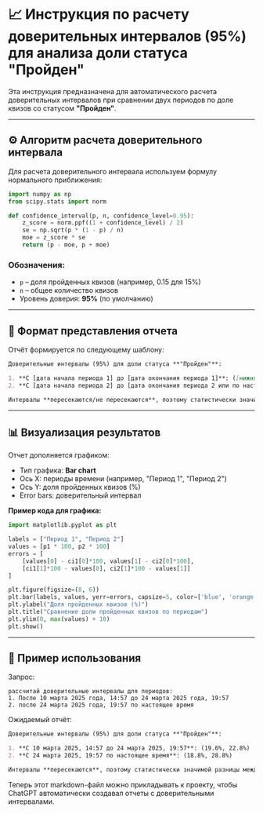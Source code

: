 
# 📈 Инструкция по расчету доверительных интервалов (95%) для анализа доли статуса "Пройден"

Эта инструкция предназначена для автоматического расчета доверительных интервалов при сравнении двух периодов по доле квизов со статусом **"Пройден"**.

---

## ⚙️ Алгоритм расчета доверительного интервала

Для расчета доверительного интервала используем формулу нормального приближения:

```python
import numpy as np
from scipy.stats import norm

def confidence_interval(p, n, confidence_level=0.95):
    z_score = norm.ppf((1 + confidence_level) / 2)
    se = np.sqrt(p * (1 - p) / n)
    moe = z_score * se
    return (p - moe, p + moe)
```

### Обозначения:

- `p` – доля пройденных квизов (например, 0.15 для 15%)
- `n` – общее количество квизов
- Уровень доверия: **95%** (по умолчанию)

---

## 📝 Формат представления отчета

Отчёт формируется по следующему шаблону:

```markdown
Доверительные интервалы (95%) для доли статуса **"Пройден"**:

1. **С [дата начала периода 1] до [дата окончания периода 1]**: ([нижняя граница]%, [верхняя граница]%)  
2. **С [дата начала периода 2] до [дата окончания периода 2 или по настоящее время]**: ([нижняя граница]%, [верхняя граница]%)  

Интервалы **пересекаются/не пересекаются**, поэтому статистически значимой разницы между этими периодами по доле пройденных квизов **не наблюдается/наблюдается**.
```

---

## 📊 Визуализация результатов

Отчет дополняется графиком:

- Тип графика: **Bar chart**
- Ось X: периоды времени (например, "Период 1", "Период 2")
- Ось Y: доля пройденных квизов (%)
- Error bars: доверительный интервал

**Пример кода для графика:**

```python
import matplotlib.pyplot as plt

labels = ["Период 1", "Период 2"]
values = [p1 * 100, p2 * 100]
errors = [
    [values[0] - ci1[0]*100, values[1] - ci2[0]*100],
    [ci1[1]*100 - values[0], ci2[1]*100 - values[1]]
]

plt.figure(figsize=(8, 6))
plt.bar(labels, values, yerr=errors, capsize=5, color=['blue', 'orange'])
plt.ylabel("Доля пройденных квизов (%)")
plt.title("Сравнение доли пройденных квизов по периодам")
plt.ylim(0, max(values) + 10)
plt.show()
```

---

## 📌 Пример использования

Запрос:

```
рассчитай доверительные интервалы для периодов:
1. После 10 марта 2025 года, 14:57 до 24 марта 2025 года, 19:57
2. после 24 марта 2025 года, 19:57 по настоящее время
```

Ожидаемый отчёт:

```markdown
Доверительные интервалы (95%) для доли статуса **"Пройден"**:

1. **С 10 марта 2025, 14:57 до 24 марта 2025, 19:57**: (19.6%, 22.8%)  
2. **С 24 марта 2025, 19:57 по настоящее время**: (18.8%, 28.8%)  

Интервалы **пересекаются**, поэтому статистически значимой разницы между этими двумя периодами по доле пройденных квизов **не наблюдается**.
```

Теперь этот markdown-файл можно прикладывать к проекту, чтобы ChatGPT автоматически создавал отчеты с доверительными интервалами.
